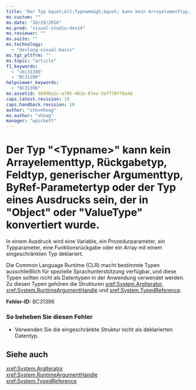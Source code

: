 ```yaml
---
title: "Der Typ &quot;&lt;Typname&gt;&quot; kann kein Arrayelementtyp, R&#252;ckgabetyp, Feldtyp, generischer Argumenttyp, ByRef-Parametertyp oder der Typ eines Ausdrucks sein, der in &quot;Object&quot; oder &quot;ValueType&quot; konvertiert wurde. | Microsoft Docs"
ms.custom: ""
ms.date: "10/29/2016"
ms.prod: "visual-studio-dev14"
ms.reviewer: ""
ms.suite: ""
ms.technology: 
  - "devlang-visual-basic"
ms.tgt_pltfrm: ""
ms.topic: "article"
f1_keywords: 
  - "vbc31396"
  - "BC31396"
helpviewer_keywords: 
  - "BC31396"
ms.assetid: 56998a2c-a705-482e-87ee-5eff707f8a48
caps.latest.revision: 10
caps.handback.revision: 10
author: "stevehoag"
ms.author: "shoag"
manager: "wpickett"
---
```

# Der Typ &quot;&lt;Typname&gt;&quot; kann kein Arrayelementtyp, R&#252;ckgabetyp, Feldtyp, generischer Argumenttyp, ByRef-Parametertyp oder der Typ eines Ausdrucks sein, der in &quot;Object&quot; oder &quot;ValueType&quot; konvertiert wurde.
In einem Ausdruck wird eine Variable, ein Prozedurparameter, ein Typparameter, eine Funktionsrückgabe oder ein Array mit einem eingeschränkten Typ deklariert.  
  
 Die Common Language Runtime \(CLR\) macht bestimmte Typen ausschließlich für spezielle Sprachunterstützung verfügbar, und diese Typen sollten nicht als Datentypen in der Anwendung verwendet werden. Zu diesen Typen gehören die Strukturen <xref:System.ArgIterator>, <xref:System.RuntimeArgumentHandle> und <xref:System.TypedReference>.  
  
 **Fehler\-ID:** BC31396  
  
### So beheben Sie diesen Fehler  
  
-   Verwenden Sie die eingeschränkte Struktur nicht als deklarierten Datentyp.  
  
## Siehe auch  
 <xref:System.ArgIterator>   
 <xref:System.RuntimeArgumentHandle>   
 <xref:System.TypedReference>